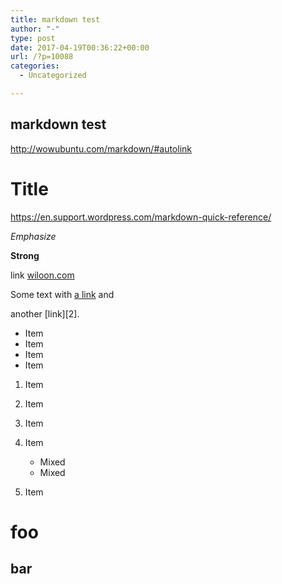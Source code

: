 ```yaml
---
title: markdown test
author: "-"
type: post
date: 2017-04-19T00:36:22+00:00
url: /?p=10088
categories:
  - Uncategorized

---
```

## markdown test
http://wowubuntu.com/markdown/#autolink

# Title

<https://en.support.wordpress.com/markdown-quick-reference/>

_Emphasize_
  
**Strong**
  
link [wiloon.com][1]

Some text with [a link][1] and
  
another [link][2].

  * Item
  * Item
  * Item
  * Item

  1. Item
  2. Item

  3. Item

  4. Item 
      * Mixed
      * Mixed 
  5. Item

# foo

## bar

 [1]: http://wiloon.com "title wiloon.com"